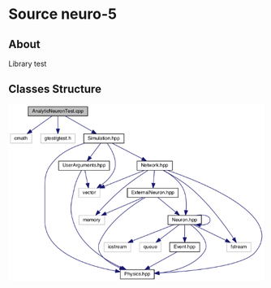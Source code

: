 # Source neuro-5

## About 

Library test

## Classes Structure

![alt text](test/diagram_test.png "Diagram of tests")
